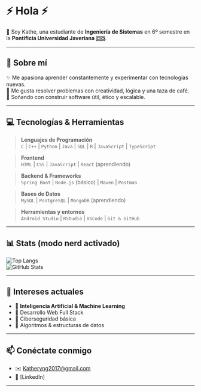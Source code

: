 # ⚡ Hola ⚡

👋 Soy Kathe, una estudiante de **Ingeniería de Sistemas** en 6º semestre en la **Pontificia Universidad Javeriana 🇨🇴**.

---

## 🧠 Sobre mí

✨ Me apasiona aprender constantemente y experimentar con tecnologías nuevas.  
🧩 Me gusta resolver problemas con creatividad, lógica y una taza de café.  
🚀 Soñando con construir software útil, ético y escalable.

---

## 💻 Tecnologías & Herramientas

> **Lenguajes de Programación**  
`C` | `C++` | `Python` | `Java` | `SQL` | `R` | `JavaScript` | `TypeScript`

> **Frontend**  
`HTML` | `CSS` | `JavaScript` | `React` (aprendiendo)  

> **Backend & Frameworks**  
`Spring Boot` | `Node.js` (básico) | `Maven` | `Postman`  

> **Bases de Datos**  
`MySQL` | `PostgreSQL` | `MongoDB` (aprendiendo)

> **Herramientas y entornos**  
`Android Studio` | `RStudio` | `VSCode` | `Git & GitHub`  

---

## 📊 Stats (modo nerd activado)

![Top Langs](https://github-readme-stats.vercel.app/api/top-langs/?username=KillerZeus666&layout=compact&theme=radical)  
![GitHub Stats](https://github-readme-stats.vercel.app/api?username=KillerZeus666&show_icons=true&theme=tokyonight)

---

## 🎯 Intereses actuales

- 🤖 **Inteligencia Artificial & Machine Learning**  
- 🌱 Desarrollo Web Full Stack  
- 🔐 Ciberseguridad básica  
- 🧩 Algoritmos & estructuras de datos  

---

## 📫 Conéctate conmigo

- ✉️ Katheryng2017@gmail.com
- 🔗 [LinkedIn]


---


